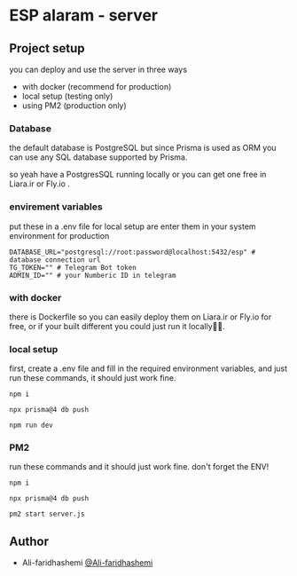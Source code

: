 # ESP alaram - server

## Project setup

you can deploy and use the server in three ways

- with docker (recommend for production)
- local setup (testing only)
- using PM2 (production only)

### Database

the default database is PostgreSQL but since Prisma is used as ORM you can use any SQL database supported by Prisma.

so yeah have a PostgresSQL running locally or you can get one free in Liara.ir or Fly.io .

### envirement variables

put these in a .env file for local setup are enter them in your system environment for production

```
DATABASE_URL="postgresql://root:password@localhost:5432/esp" # database connection url
TG_TOKEN="" # Telegram Bot token
ADMIN_ID="" # your Numberic ID in telegram
```

### with docker

there is Dockerfile so you can easily deploy them on Liara.ir or Fly.io for free,
or if your built different you could just run it locally🤷‍♂️.

### local setup

first, create a .env file and fill in the required environment variables,
and just run these commands, it should just work fine.

```
npm i

npx prisma@4 db push

npm run dev
```

### PM2

run these commands and it should just work fine.
don't forget the ENV!

```
npm i

npx prisma@4 db push

pm2 start server.js
```

## Author
- Ali-faridhashemi [@Ali-faridhashemi](https://www.github.com/Ali-faridhashemi)
